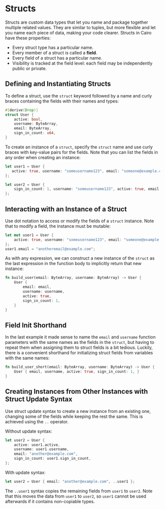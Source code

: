# Structs

Structs are custom data types that let you name and package together multiple related values.
They are similar to tuples, but more flexible and let you name each piece of data, making your code clearer.
Structs in Cairo have these properties:

- Every struct type has a particular name.
- Every member of a struct is called a **field**.
- Every field of a struct has a particular name.
- Visibility is tracked at the field level: each field may be independently public or private.

## Defining and Instantiating Structs

To define a struct, use the `struct` keyword followed by a name and curly braces containing the fields with their names and types:

```rust
#[derive(Drop)]
struct User {
    active: bool,
    username: ByteArray,
    email: ByteArray,
    sign_in_count: u64,
}
```

To create an instance of a `struct`, specify the `struct` name and use curly braces with key-value pairs for the fields.
Note that you can list the fields in any order when creating an instance:

```rust
let user1 = User {
   active: true, username: "someusername123", email: "someone@example.com", sign_in_count: 1
};

let user2 = User {
    sign_in_count: 1, username: "someusername123", active: true, email: "someone@example.com"
};
```

## Interacting with an Instance of a Struct

Use dot notation to access or modify the fields of a `struct` instance.
Note that to modify a field, the instance must be mutable:

```rust
let mut user1 = User {
    active: true, username: "someusername123", email: "someone@example.com", sign_in_count: 1
};
user1.email = "anotheremail@example.com";
```

As with any expression, we can construct a new instance of the `struct` as the last expression in the function body to implicitly return that new instance:

```rust
fn build_user(email: ByteArray, username: ByteArray) -> User {
    User {
        email: email,
        username: username,
        active: true,
        sign_in_count: 1,
    }
}
```

## Field Init Shorthand

In the last example it made sense to name the `email` and `username` function parameters with the same names as the fields in the `struct`, but having to repeat them when assigning them to struct fields is a bit tedious.
Luckily, there is a convenient shorthand for initializing struct fields from variables with the same names:

```rust
fn build_user_short(email: ByteArray, username: ByteArray) -> User {
    User { email, username, active: true, sign_in_count: 1, }
}
```

## Creating Instances from Other Instances with Struct Update Syntax

Use struct update syntax to create a new instance from an existing one, changing some of the fields while keeping the rest the same.
This is achieved using the `..` operator.

Without update syntax:

```rust
let user2 = User {
    active: user1.active,
    username: user1.username,
    email: "another@example.com",
    sign_in_count: user1.sign_in_count,
};
```

With update syntax:

```rust
let user2 = User { email: "another@example.com", ..user1 };
```

The `..user1` syntax copies the remaining fields from `user1` to `user2`.
Note that this moves the data from `user1` to `user2`, so `user1` cannot be used afterwards if it contains non-copiable types.
